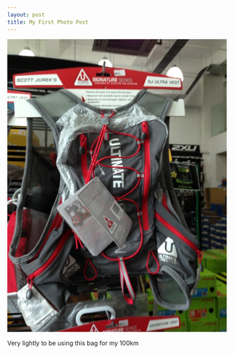 ```yaml
---
layout: post
title: My First Photo Post
---
```

![](/images/14fe1de9-6de8-4ffa-8d09-0717e1b42ccb/2013-07-15-12.35.23.jpg)

  
Very lightly to be using this bag for my 100km